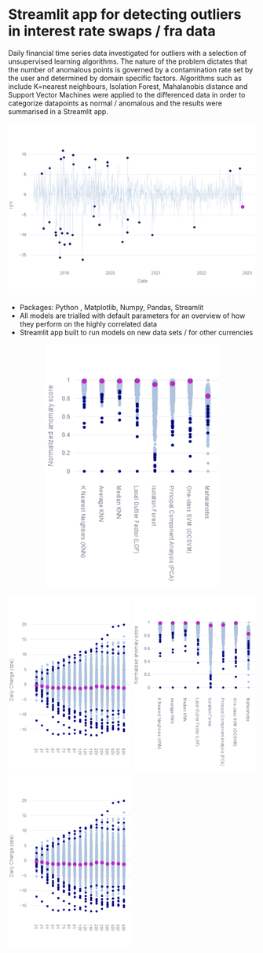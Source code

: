 # Streamlit app for detecting outliers in interest rate swaps / fra data

Daily financial time series data investigated for outliers with a selection of unsupervised learning algorithms. The nature of the problem dictates that the number of anomalous points is governed by a contamination rate set by the user and determined by domain specific factors. Algorithms such as include K=nearest neighbours, Isolation Forest, Mahalanobis distance and Support Vector Machines were applied to the differenced data in order to categorize datapoints as normal / anomalous and the results were summarised in a Streamlit app.

<p align="center">
  <img src="/images//newplot_.png" width="700" title="hover text">
</p>

* Packages: Python , Matplotlib, Numpy, Pandas, Streamlit
* All models are trialled with default parameters for an overview of how they perform on the highly correlated data
* Streamlit app built to run models on new data sets / for other currencies 

<p align="center">
  <img src="/images//newplot.png" width="350" title="hover text">
</p>

<p float="left">
  <img src="/images/newplot (1).png" width="250" />
  <img src="/images//newplot.png" width="250"/> 
  <img src="/images/newplot (1).png" width="250"/>
</p>

